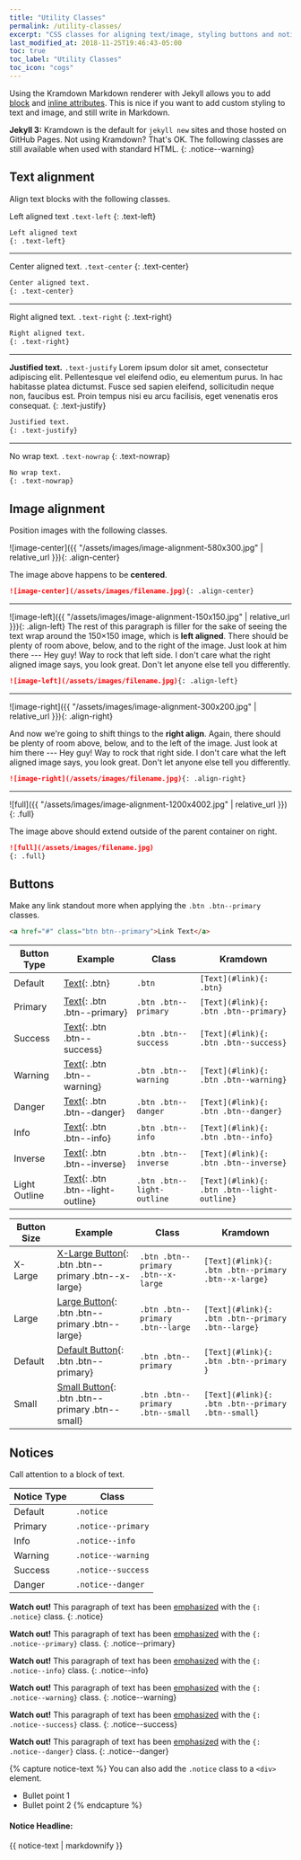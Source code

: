 ```yaml
---
title: "Utility Classes"
permalink: /utility-classes/
excerpt: "CSS classes for aligning text/image, styling buttons and notices, and more."
last_modified_at: 2018-11-25T19:46:43-05:00
toc: true
toc_label: "Utility Classes"
toc_icon: "cogs"
---
```


Using the Kramdown Markdown renderer with Jekyll allows you to add [block](http://kramdown.gettalong.org/quickref.html#block-attributes) and [inline attributes](http://kramdown.gettalong.org/quickref.html#inline-attributes). This is nice if you want to add custom styling to text and image, and still write in Markdown.

**Jekyll 3:** Kramdown is the default for `jekyll new` sites and those hosted on GitHub Pages. Not using Kramdown? That's OK. The following classes are still available when used with standard HTML.
{: .notice--warning}

## Text alignment

Align text blocks with the following classes.

Left aligned text `.text-left`
{: .text-left}

```markdown
Left aligned text
{: .text-left}
```

---

Center aligned text. `.text-center`
{: .text-center}

```markdown
Center aligned text.
{: .text-center}
```

---

Right aligned text. `.text-right`
{: .text-right}

```markdown
Right aligned text.
{: .text-right}
```

---

**Justified text.** `.text-justify` Lorem ipsum dolor sit amet, consectetur adipiscing elit. Pellentesque vel eleifend odio, eu elementum purus. In hac habitasse platea dictumst. Fusce sed sapien eleifend, sollicitudin neque non, faucibus est. Proin tempus nisi eu arcu facilisis, eget venenatis eros consequat.
{: .text-justify}

```markdown
Justified text.
{: .text-justify}
```

---

No wrap text. `.text-nowrap`
{: .text-nowrap}

```markdown
No wrap text.
{: .text-nowrap}
```

## Image alignment

Position images with the following classes.

![image-center]({{ "/assets/images/image-alignment-580x300.jpg" | relative_url }}){: .align-center}

The image above happens to be **centered**.

```markdown
![image-center](/assets/images/filename.jpg){: .align-center}
```

---

![image-left]({{ "/assets/images/image-alignment-150x150.jpg" | relative_url }}){: .align-left} The rest of this paragraph is filler for the sake of seeing the text wrap around the 150×150 image, which is **left aligned**. There should be plenty of room above, below, and to the right of the image. Just look at him there --- Hey guy! Way to rock that left side. I don't care what the right aligned image says, you look great. Don't let anyone else tell you differently.

```markdown
![image-left](/assets/images/filename.jpg){: .align-left}
```

---

![image-right]({{ "/assets/images/image-alignment-300x200.jpg" | relative_url }}){: .align-right}

And now we're going to shift things to the **right align**. Again, there should be plenty of room above, below, and to the left of the image. Just look at him there --- Hey guy! Way to rock that right side. I don't care what the left aligned image says, you look great. Don't let anyone else tell you differently.

```markdown
![image-right](/assets/images/filename.jpg){: .align-right}
```

---

![full]({{ "/assets/images/image-alignment-1200x4002.jpg" | relative_url }})
{: .full}

The image above should extend outside of the parent container on right.

```markdown
![full](/assets/images/filename.jpg)
{: .full}
```

## Buttons

Make any link standout more when applying the `.btn .btn--primary` classes.

```html
<a href="#" class="btn btn--primary">Link Text</a>
```

| Button Type   | Example | Class | Kramdown |
| ------        | ------- | ----- | ------- |
| Default       | [Text](#link){: .btn} | `.btn` | `[Text](#link){: .btn}` |
| Primary       | [Text](#link){: .btn .btn--primary} | `.btn .btn--primary` | `[Text](#link){: .btn .btn--primary}` |
| Success       | [Text](#link){: .btn .btn--success} | `.btn .btn--success` | `[Text](#link){: .btn .btn--success}` |
| Warning       | [Text](#link){: .btn .btn--warning} | `.btn .btn--warning` | `[Text](#link){: .btn .btn--warning}` |
| Danger        | [Text](#link){: .btn .btn--danger} | `.btn .btn--danger` | `[Text](#link){: .btn .btn--danger}` |
| Info          | [Text](#link){: .btn .btn--info} | `.btn .btn--info` | `[Text](#link){: .btn .btn--info}` |
| Inverse       | [Text](#link){: .btn .btn--inverse} | `.btn .btn--inverse` | `[Text](#link){: .btn .btn--inverse}` |
| Light Outline | [Text](#link){: .btn .btn--light-outline} | `.btn .btn--light-outline` | `[Text](#link){: .btn .btn--light-outline}` |

| Button Size | Example | Class | Kramdown |
| ----------- | ------- | ----- | -------- |
| X-Large     | [X-Large Button](#){: .btn .btn--primary .btn--x-large} | `.btn .btn--primary .btn--x-large` | `[Text](#link){: .btn .btn--primary .btn--x-large}` |
| Large       | [Large Button](#){: .btn .btn--primary .btn--large} | `.btn .btn--primary .btn--large` | `[Text](#link){: .btn .btn--primary .btn--large}` |
| Default     | [Default Button](#){: .btn .btn--primary} | `.btn .btn--primary` | `[Text](#link){: .btn .btn--primary }` |
| Small       | [Small Button](#){: .btn .btn--primary .btn--small} | `.btn .btn--primary .btn--small` | `[Text](#link){: .btn .btn--primary .btn--small}` |

## Notices

Call attention to a block of text.

| Notice Type | Class              |
| ----------- | -----              |
| Default     | `.notice`          |
| Primary     | `.notice--primary` |
| Info        | `.notice--info`    |
| Warning     | `.notice--warning` |
| Success     | `.notice--success` |
| Danger      | `.notice--danger`  |

**Watch out!** This paragraph of text has been [emphasized](#) with the `{: .notice}` class.
{: .notice}

**Watch out!** This paragraph of text has been [emphasized](#) with the `{: .notice--primary}` class.
{: .notice--primary}

**Watch out!** This paragraph of text has been [emphasized](#) with the `{: .notice--info}` class.
{: .notice--info}

**Watch out!** This paragraph of text has been [emphasized](#) with the `{: .notice--warning}` class.
{: .notice--warning}

**Watch out!** This paragraph of text has been [emphasized](#) with the `{: .notice--success}` class.
{: .notice--success}

**Watch out!** This paragraph of text has been [emphasized](#) with the `{: .notice--danger}` class.
{: .notice--danger}

{% capture notice-text %}
You can also add the `.notice` class to a `<div>` element.

* Bullet point 1
* Bullet point 2
{% endcapture %}

<div class="notice--info">
  <h4 class="no_toc">Notice Headline:</h4>
  {{ notice-text | markdownify }}
</div>
